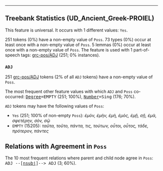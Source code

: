 

--------------------------------------------------------------------------------

## Treebank Statistics (UD_Ancient_Greek-PROIEL)

This feature is universal.
It occurs with 1 different values: `Yes`.

251 tokens (0%) have a non-empty value of `Poss`.
73 types (0%) occur at least once with a non-empty value of `Poss`.
5 lemmas (0%) occur at least once with a non-empty value of `Poss`.
The feature is used with 1 part-of-speech tags: [grc-pos/ADJ]() (251; 0% instances).

### `ADJ`

251 [grc-pos/ADJ]() tokens (2% of all `ADJ` tokens) have a non-empty value of `Poss`.

The most frequent other feature values with which `ADJ` and `Poss` co-occurred: <tt><a href="Degree.html">Degree</a>=EMPTY</tt> (251; 100%), <tt><a href="Number.html">Number</a>=Sing</tt> (176; 70%).

`ADJ` tokens may have the following values of `Poss`:

* `Yes` (251; 100% of non-empty `Poss`): <em>ἐμὸν, ἐμὴν, ἐμὴ, ἐμὸς, ἐμῇ, σῇ, ἐμὰ, σφετέρην, σὸν, σῷ</em>
* `EMPTY` (15205): <em>ταῦτα, τοῦτο, πάντα, τις, τούτων, οὗτοι, οὗτος, τάδε, πρότερον, πάντες</em>

## Relations with Agreement in `Poss`

The 10 most frequent relations where parent and child node agree in `Poss`:
<tt>ADJ --[<a href="../dep/nsubj.html">nsubj</a>]--> ADJ</tt> (3; 60%).

